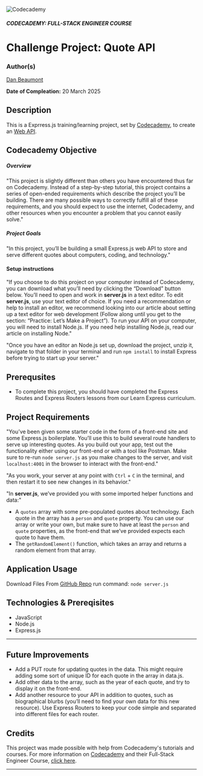 ![Codecademy](https://www.codecademy.com/favicon.ico)

##### CODECADEMY: FULL-STACK ENGINEER COURSE

Challenge Project: Quote API
=================================================

### Author(s)
[Dan Beaumont](https://github.com/BeaumontDan)

**Date of Compleation:** 20 March 2025

## Description

This is a Exprress.js training/learning project, set by [Codecademy][codecademy], to create an [Web API][QuoteAPIProject].

## Codecademy Objective

##### Overview

"This project is slightly different than others you have encountered thus far on Codecademy. Instead of a step-by-step tutorial, this project contains a series of open-ended requirements which describe the project you’ll be building. There are many possible ways to correctly fulfill all of these requirements, and you should expect to use the internet, Codecademy, and other resources when you encounter a problem that you cannot easily solve."

##### Project Goals

"In this project, you’ll be building a small Express.js web API to store and serve different quotes about computers, coding, and technology."

#### Setup instructions

"If you choose to do this project on your computer instead of Codecademy, you can download what you’ll need by clicking the “Download” button below. You’ll need to open and work in **server.js** in a text editor. To edit **server.js**, use your text editor of choice. If you need a recommendation or help to install an editor, we recommend looking into our article about setting up a text editor for web development (Follow along until you get to the section: “Practice: Let’s Make a Project”). To run your API on your computer, you will need to install Node.js. If you need help installing Node.js, read our article on installing Node."

"Once you have an editor an Node.js set up, download the project, unzip it, navigate to that folder in your terminal and run ```npm install``` to install Express before trying to start up your server."

## Prerequsites

* To complete this project, you should have completed the Express Routes and Express Routers lessons from our Learn Express curriculum.

## Project Requirements

"You’ve been given some starter code in the form of a front-end site and some Express.js boilerplate. You’ll use this to build several route handlers to serve up interesting quotes. As you build out your app, test out the functionality either using our front-end or with a tool like Postman. Make sure to re-run ```node server.js``` as you make changes to the server, and visit ```localhost:4001``` in the browser to interact with the front-end."

"As you work, your server at any point with ```Ctrl``` + ```C``` in the terminal, and then restart it to see new changes in its behavior."

"In **server.js**, we’ve provided you with some imported helper functions and data:"
* A ```quotes``` array with some pre-populated quotes about technology. Each quote in the array has a ```person``` and ```quote``` property. You can use our array or write your own, but make sure to have at least the ```person``` and ```quote``` properties, as the front-end that we’ve provided expects each quote to have them.
* The ```getRandomElement()``` function, which takes an array and returns a random element from that array.

## Application Usage

Download Files From [GitHub Repo][GitHubRepo] run command:
```node server.js```

## Technologies & Prereqisites

* JavaScript
* Node.js
* Express.js

--------------------------------------------------------------------------------------------

## Future Improvements

* Add a PUT route for updating quotes in the data. This might require adding some sort of unique ID for each quote in the array in data.js.
* Add other data to the array, such as the year of each quote, and try to display it on the front-end.
* Add another resource to your API in addition to quotes, such as biographical blurbs (you’ll need to find your own data for this new resource). Use Express Routers to keep your code simple and separated into different files for each router.

## Credits

This project was made possible with help from Codecademy's tutorials and courses. For more information on [Codecademy][codecademy] and their Full-Stack Engineer Course, [click here][fullstackcourse].

[codecademy]: https://www.codecademy.com/
[fullstackcourse]: https://www.codecademy.com/learn/paths/full-stack-engineer-career-path
[GitHubRepo]: https://github.com/BeaumontDan/quote-api
[QuoteAPIProject]: https://www.codecademy.com/paths/full-stack-engineer-career-path/tracks/fscp-22-build-a-back-end-with-express-js/modules/wdcp-22-challenge-project-quote-api/projects/quote-api

--------------------------------------------------------------------------------------------
